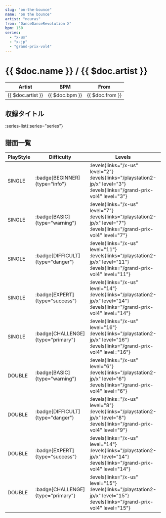 ```yaml
---
slug: "on-the-bounce"
name: "on the bounce"
artist: "neuras"
from: "DanceDanceRevolution X"
bpm: 150
series:
  - "x-us"
  - "x-jp"
  - "grand-prix-vol4"
---
```


# {{ $doc.name }} / {{ $doc.artist }}

|Artist|BPM|From|
|------|---|----|
|{{ $doc.artist }}|{{ $doc.bpm }}|{{ $doc.from }}|

## 収録タイトル

:series-list{:series="series"}

## 譜面一覧

|PlayStyle|Difficulty|Levels|Notes|Movie|
|---------|----------|------|-----|-----|
|SINGLE| :badge[BEGINNER]{type="info"}| :levels{links="/x-us" level="2"}  :levels{links="/playstation2-jp/x" level="3"} :levels{links="/grand-prix-vol4" level="3"}|97/0||
|SINGLE| :badge[BASIC]{type="warning"}| :levels{links="/x-us" level="7"}  :levels{links="/playstation2-jp/x" level="7"} :levels{links="/grand-prix-vol4" level="7"}|197/12||
|SINGLE| :badge[DIFFICULT]{type="danger"}| :levels{links="/x-us" level="11"}  :levels{links="/playstation2-jp/x" level="11"} :levels{links="/grand-prix-vol4" level="11"}|310/16||
|SINGLE| :badge[EXPERT]{type="success"}| :levels{links="/x-us" level="14"}  :levels{links="/playstation2-jp/x" level="14"} :levels{links="/grand-prix-vol4" level="14"}|423/13||
|SINGLE| :badge[CHALLENGE]{type="primary"}| :levels{links="/x-us" level="16"}  :levels{links="/playstation2-jp/x" level="16"} :levels{links="/grand-prix-vol4" level="16"}|482/20||
|DOUBLE| :badge[BASIC]{type="warning"}| :levels{links="/x-us" level="6"}  :levels{links="/playstation2-jp/x" level="6"} :levels{links="/grand-prix-vol4" level="6"}|174/10||
|DOUBLE| :badge[DIFFICULT]{type="danger"}| :levels{links="/x-us" level="8"}  :levels{links="/playstation2-jp/x" level="8"} :levels{links="/grand-prix-vol4" level="9"}|269/9||
|DOUBLE| :badge[EXPERT]{type="success"}| :levels{links="/x-us" level="14"}  :levels{links="/playstation2-jp/x" level="14"} :levels{links="/grand-prix-vol4" level="14"}|404/13||
|DOUBLE| :badge[CHALLENGE]{type="primary"}| :levels{links="/x-us" level="15"}  :levels{links="/playstation2-jp/x" level="15"} :levels{links="/grand-prix-vol4" level="15"}|469/20||
